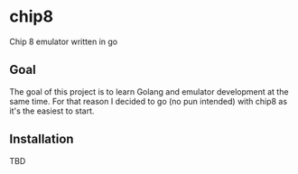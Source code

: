# chip8
Chip 8 emulator written in go

## Goal
The goal of this project is to learn Golang and emulator development at the same time.
For that reason I decided to go (no pun intended) with chip8 as it's the easiest to start.

## Installation
TBD

